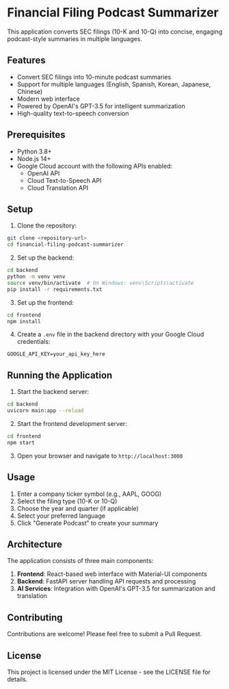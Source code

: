 # Financial Filing Podcast Summarizer

This application converts SEC filings (10-K and 10-Q) into concise, engaging podcast-style summaries in multiple languages.

## Features

- Convert SEC filings into 10-minute podcast summaries
- Support for multiple languages (English, Spanish, Korean, Japanese, Chinese)
- Modern web interface
- Powered by OpenAI's GPT-3.5 for intelligent summarization
- High-quality text-to-speech conversion

## Prerequisites

- Python 3.8+
- Node.js 14+
- Google Cloud account with the following APIs enabled:
  - OpenAI API
  - Cloud Text-to-Speech API
  - Cloud Translation API

## Setup

1. Clone the repository:
```bash
git clone <repository-url>
cd financial-filing-podcast-summarizer
```

2. Set up the backend:
```bash
cd backend
python -m venv venv
source venv/bin/activate  # On Windows: venv\Scripts\activate
pip install -r requirements.txt
```

3. Set up the frontend:
```bash
cd frontend
npm install
```

4. Create a `.env` file in the backend directory with your Google Cloud credentials:
```
GOOGLE_API_KEY=your_api_key_here
```

## Running the Application

1. Start the backend server:
```bash
cd backend
uvicorn main:app --reload
```

2. Start the frontend development server:
```bash
cd frontend
npm start
```

3. Open your browser and navigate to `http://localhost:3000`

## Usage

1. Enter a company ticker symbol (e.g., AAPL, GOOG)
2. Select the filing type (10-K or 10-Q)
3. Choose the year and quarter (if applicable)
4. Select your preferred language
5. Click "Generate Podcast" to create your summary

## Architecture

The application consists of three main components:

1. **Frontend**: React-based web interface with Material-UI components
2. **Backend**: FastAPI server handling API requests and processing
3. **AI Services**: Integration with OpenAI's GPT-3.5 for summarization and translation

## Contributing

Contributions are welcome! Please feel free to submit a Pull Request.

## License

This project is licensed under the MIT License - see the LICENSE file for details. 